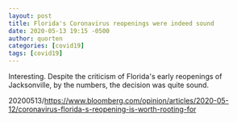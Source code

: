 ```yaml
---
layout: post
title: Florida's Coronavirus reopenings were indeed sound
date: 2020-05-13 19:15 -0500
author: quorten
categories: [covid19]
tags: [covid19]
---
```


Interesting.  Despite the criticism of Florida's early reopenings of
Jacksonville, by the numbers, the decision was quite sound.

20200513/https://www.bloomberg.com/opinion/articles/2020-05-12/coronavirus-florida-s-reopening-is-worth-rooting-for
